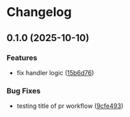 # Changelog

## 0.1.0 (2025-10-10)


### Features

* fix handler logic ([15b6d76](https://github.com/muralimanoharv/material-ai/commit/15b6d764edcf9d1393d034e57e26467b3bf6cab3))


### Bug Fixes

* testing title of pr workflow ([9cfe493](https://github.com/muralimanoharv/material-ai/commit/9cfe4935ab883cbfce81f3a5d0356e89f69f5d17))
